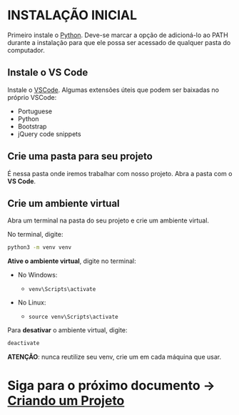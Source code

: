 # INSTALAÇÃO INICIAL
Primeiro instale o [Python](https://www.python.org/downloads/). Deve-se marcar a opção de adicioná-lo ao PATH durante a instalação para que ele possa ser acessado de qualquer pasta do computador.

## Instale o VS Code
Instale o [VSCode](https://code.visualstudio.com/download). Algumas extensões úteis que podem ser baixadas no próprio VSCode:
- Portuguese
- Python
- Bootstrap
- jQuery code snippets

## Crie uma pasta para seu projeto
É nessa pasta onde iremos trabalhar com nosso projeto. Abra a pasta com o **VS Code**.
## Crie um ambiente virtual
Abra um terminal na pasta do seu projeto e crie um ambiente virtual.

No terminal, digite:
``` bash
python3 -m venv venv 
```

**Ative o ambiente virtual**, digite no terminal:

- No Windows:
    - ` venv\Scripts\activate `

- No Linux:
    - ` source venv\Scripts\activate `


Para **desativar** o ambiente virtual, digite:
``` bash
deactivate
```
**ATENÇÃO**: nunca reutilize seu venv, crie um em cada máquina que usar.

# Siga para o próximo documento -> [**Criando um Projeto**](https://github.com/nokixty/criando-projeto-django/blob/main/criando-um-projeto.md)